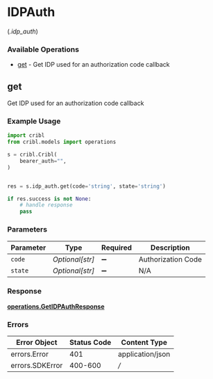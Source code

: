 # IDPAuth
(*.idp_auth*)

### Available Operations

* [get](#get) - Get IDP used for an authorization code callback

## get

Get IDP used for an authorization code callback

### Example Usage

```python
import cribl
from cribl.models import operations

s = cribl.Cribl(
    bearer_auth="",
)


res = s.idp_auth.get(code='string', state='string')

if res.success is not None:
    # handle response
    pass
```

### Parameters

| Parameter          | Type               | Required           | Description        |
| ------------------ | ------------------ | ------------------ | ------------------ |
| `code`             | *Optional[str]*    | :heavy_minus_sign: | Authorization Code |
| `state`            | *Optional[str]*    | :heavy_minus_sign: | N/A                |


### Response

**[operations.GetIDPAuthResponse](../../models/operations/getidpauthresponse.md)**
### Errors

| Error Object     | Status Code      | Content Type     |
| ---------------- | ---------------- | ---------------- |
| errors.Error     | 401              | application/json |
| errors.SDKError  | 400-600          | */*              |
